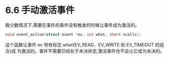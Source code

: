 # 6.6 手动激活事件

极少数情况下,需要在事件的条件没有触发的时候让事件成为激活的。

```cpp
void event_active(struct event *ev, int what, short ncalls);
```

这个函数让事件 ev 带有标志 what(EV_READ、EV_WRITE 和 EV_TIMEOUT 的组合)成 为激活的。事件不需要已经处于未决状态,激活事件也不会让它成为未决的。